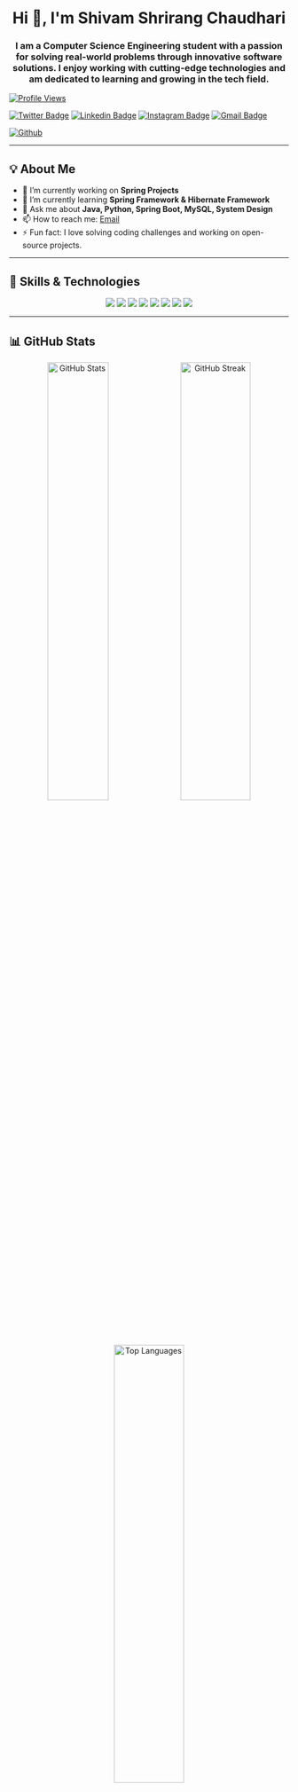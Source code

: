 <h1 align="center">Hi 👋, I'm Shivam Shrirang Chaudhari</h1>
<h3 align="center">I am a Computer Science Engineering student with a passion for solving real-world problems through innovative software solutions. I enjoy working with cutting-edge technologies and am dedicated to learning and growing in the tech field.</h3>


[![Profile Views](https://hits.seeyoufarm.com/api/count/incr/badge.svg?url=https%3A%2F%2Fgithub.com%2FShivamChaudhari19%2FShivamChaudhari19&count_bg=%2379C83D&title_bg=%23555555&icon=&icon_color=%23E7E7E7&title=Profile+Views&edge_flat=false)](https://hits.seeyoufarm.com)

[![Twitter Badge](https://img.shields.io/badge/-Twitter-1da1f2?labelColor=1da1f2&logo=twitter&logoColor=white&link=https://twitter.com/shivamsc19)](https://twitter.com/shivamsc19)
[![Linkedin Badge](https://img.shields.io/badge/-LinkedIn-blue?style=flat&logo=Linkedin&logoColor=white)](https://www.linkedin.com/in/shivam-chaudhari19/)
[![Instagram Badge](https://img.shields.io/badge/-Instagram-purple?logo=instagram&logoColor=white&link=https://instagram.com/shivam_chaudhari19/)](https://www.instagram.com/shivam_chaudhari19)
[![Gmail Badge](https://img.shields.io/badge/-Gmail-c14438?style=flat&logo=Gmail&logoColor=white)](mailto:shivamsc7289@gmail.com)

[![Github](https://img.shields.io/github/followers/ShivamChaudhari19?label=Follow&style=social)](https://github.com/ShivamChaudhari19)


--- 
## 💡 About Me
- 🔭 I’m currently working on **Spring Projects**
- 🌱 I’m currently learning **Spring Framework & Hibernate Framework**
- 💬 Ask me about **Java, Python, Spring Boot, MySQL, System Design**
- 📫 How to reach me: [Email](mailto:shivamsc7289@gmail.com)
- ⚡ Fun fact: I love solving coding challenges and working on open-source projects.

---
## 🚀 Skills & Technologies

<p align="center">
  <img src="https://img.shields.io/badge/Java-ED8B00?style=for-the-badge&logo=java&logoColor=white" />
  <img src="https://img.shields.io/badge/Python-3776AB?style=for-the-badge&logo=python&logoColor=white" />
  <img src="https://img.shields.io/badge/Spring%20Boot-6DB33F?style=for-the-badge&logo=spring&logoColor=white" />
  <img src="https://img.shields.io/badge/MySQL-4479A1?style=for-the-badge&logo=mysql&logoColor=white" />
  <img src="https://img.shields.io/badge/Git-F05032?style=for-the-badge&logo=git&logoColor=white" />
  <img src="https://img.shields.io/badge/HTML-E34F26?style=for-the-badge&logo=html5&logoColor=white" />
  <img src="https://img.shields.io/badge/CSS-1572B6?style=for-the-badge&logo=css3&logoColor=white" />
  <img src="https://img.shields.io/badge/JavaScript-F7DF1E?style=for-the-badge&logo=javascript&logoColor=black" />
</p>


---
## 📊 GitHub Stats

<p align="center">
  <img width="46.9%" height="45%" src="https://github-readme-stats.vercel.app/api?username=ShivamChaudhari19&show_icons=true&theme=tokyonight" alt="GitHub Stats" />
  
  <img width="50%" height="45%" src="https://github-readme-streak-stats.herokuapp.com/?user=ShivamChaudhari19&theme=tokyonight" alt="GitHub Streak" />
  <br>
  <br>
  <img width="50%" height="45%" src="https://github-readme-stats.vercel.app/api/top-langs/?username=ShivamChaudhari19&layout=compact&theme=tokyonight" alt="Top Languages" />
</p>

---
### ⚡ Keep Coding & Innovating! 🚀
